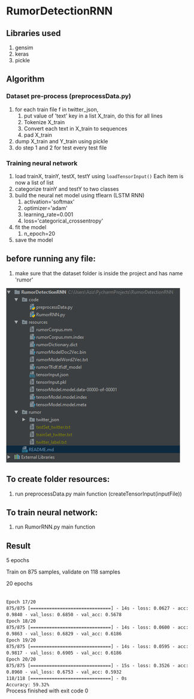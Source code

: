 # RumorDetectionRNN

## Libraries used

1. gensim
2. keras
3. pickle

## Algorithm

### Dataset pre-process (preprocessData.py)

1. for each train file f in twitter_json, 
    1. put value of 'text' key in a list X_train, do this for all lines
    2. Tokenize X_train
    3. Convert each text in X_train to sequences
    4. pad X_train
2. dump X_train and Y_train using pickle
3. do step 1 and 2 for test every test file

### Training neural network

1. load trainX, trainY, testX, testY using <code>loadTensorInput()</code> Each item is now a list of list
2. categorize trainY and testY to two classes
3. build the neural net model using tflearn (LSTM RNN)
    1. activation='softmax'
    2. optimizer='adam'
    3. learning_rate=0.001
    4. loss='categorical_crossentropy'
4. fit the model
    1. n_epoch=20
5. save the model

## before running any file:

1. make sure that the dataset folder is inside the project and has name 'rumor'

![alt tag](images/sampleFileStructure.PNG)

## To create folder resources:

1. run preprocessData.py main function (createTensorInput(inputFile))


## To train neural network:

1. run RumorRNN.py main function 



## Result

5 epochs

Train on 875 samples, validate on 118 samples

20 epochs

<code>
Epoch 17/20
875/875 [==============================] - 14s - loss: 0.0627 - acc: 0.9840 - val_loss: 0.6850 - val_acc: 0.5678
Epoch 18/20
875/875 [==============================] - 14s - loss: 0.0600 - acc: 0.9863 - val_loss: 0.6829 - val_acc: 0.6186
Epoch 19/20
875/875 [==============================] - 14s - loss: 0.0595 - acc: 0.9817 - val_loss: 0.6905 - val_acc: 0.6186
Epoch 20/20
875/875 [==============================] - 15s - loss: 0.3526 - acc: 0.8960 - val_loss: 0.6753 - val_acc: 0.5932
118/118 [==============================] - 0s
Accuracy: 59.32%
</code>
Process finished with exit code 0
